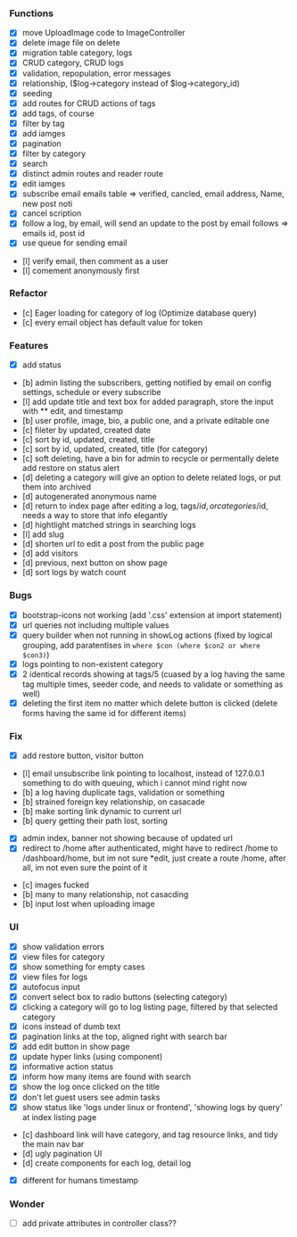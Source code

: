 ### Functions
* [x] move UploadImage code to ImageController
* [x] delete image file on delete
* [x] migration table category, logs
* [x] CRUD category, CRUD logs
* [x] validation, repopulation, error messages
* [x] relationship, ($log->category instead of $log->category_id)
* [x] seeding
* [x] add routes for CRUD actions of tags
* [x] add tags, of course
* [x] filter by tag
* [x] add iamges
* [x] pagination
* [x] filter by category
* [x] search
* [x] distinct admin routes and reader route
* [x] edit iamges
* [x] subscribe email
        emails table => verified, cancled, email address, Name, new post noti
* [x] cancel scription
* [x] follow a log, by email, will send an update to the post by email
        follows => emails id, post id
* [x] use queue for sending email
* [l] verify email, then comment as a user
* [l] comement anonymously first

### Refactor
* [c] Eager loading for category of log (Optimize database query)
* [c] every email object has default value for token

### Features
* [x] add status
* [b] admin listing the subscribers, getting notified by email on config settings, schedule or every subscribe
* [l] add update title and text box for added paragraph, store the input with ** edit, and timestamp
* [b] user profile, image, bio, a public one, and a private editable one
* [c] fileter by updated, created date
* [c] sort by id, updated, created, title
* [c] sort by id, updated, created, title (for category)
* [c] soft deleting, have a bin for admin to recycle or permentally delete
        add restore on status alert
* [d] deleting a category will give an option to delete related logs, or put them into archived
* [d] autogenerated anonymous name
* [d] return to index page after editing a log, tags/$id, or categories/$id, needs a way to store that info elegantly
* [d] hightlight matched strings in searching logs
* [l] add slug
* [d] shorten url to edit a post from the public page
* [d] add visitors
* [d] previous, next button on show page
* [d] sort logs by watch count

### Bugs
* [x] bootstrap-icons not working
        (add '.css' extension at import statement)
* [x] url queries not including multiple values
* [x] query builder when not running in showLog actions
        (fixed by logical grouping, add paratentises in `where $con (where $con2 or where $con3)`)
* [x] logs pointing to non-existent category
* [x] 2 identical records showing at tags/5
        (cuased by a log having the same tag multiple times, seeder code, and needs to validate or something as well)
* [x] deleting the first item no matter which delete button is clicked
        (delete forms having the same id for different items)

### Fix
* [x] add restore button, visitor button
* [l] email unsubscribe link pointing to localhost, instead of 127.0.0.1
        something to do with queuing, which i cannot mind right now
* [b] a log having duplicate tags, validation or something
* [b] strained foreign key relationship, on casacade
* [b] make sorting link dynamic to current url
* [b] query getting their path lost, sorting 
* [x] admin index, banner not showing because of updated url
* [x] redirect to /home after authenticated, might have to redirect /home to /dashboard/home, but im not sure
        *edit, just create a route /home, after all, im not even sure the point of it
* [c] images fucked
* [b] many to many relationship, not casacding
* [b] input lost when uploading image

### UI 
* [x] show validation errors
* [x] view files for category
* [x] show something for empty cases
* [x] view files for logs
* [x] autofocus input
* [x] convert select box to radio buttons (selecting category)
* [x] clicking a category will go to log listing page, filtered by that selected category
* [x] icons instead of dumb text
* [x] pagination links at the top, aligned right with search bar
* [x] add edit button in show page
* [x] update hyper links (using component)
* [x] informative action status
* [x] inform how many items are found with search
* [x] show the log once clicked on the title
* [x] don't let guest users see admin tasks
* [x] show status like 'logs under linux or frontend', 'showing logs by query' at index listing page
* [c] dashboard link will have category, and tag resource links, and tidy the main nav bar
* [d] ugly pagination UI
* [d] create components for each log, detail log
* [x] different for humans timestamp

### Wonder
* [ ] add private attributes in controller class??
